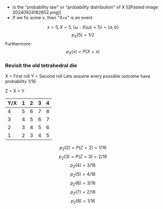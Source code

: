 - Is the "probability law" or "probability distribution" of X
![[Pasted image 20240924182852.png]]
- If we fix some x, then "X=x" is an event

$$
x=5, X=5, \{\omega:X(\omega) = 5\}=\{a,b\}
$$
$$
p_X(5)=1/2
$$
Furthermore:
$$
p_X(x) = P(X=x)
$$

### Revisit the old tetrahedral die

X = First roll
Y = Second roll
Lets assume every possible outcome have probability 1/16

Z = X + Y

| Y/X | 1   | 2   | 3   | 4   |
| --- | --- | --- | --- | --- |
| 4   | 5   | 6   | 7   | 8   |
| 3   | 4   | 5   | 6   | 7   |
| 2   | 3   | 4   | 5   | 6   |
| 1   | 2   | 3   | 4   | 5   |
$$
p_Z(2)=P(Z=2) = 1/16
$$
$$
p_Z(3)=P(Z=3)=2/16
$$
$$
p_Z(4)=3/16
$$
$$
p_Z(5)=4/16
$$
$$
p_Z(6)=3/16
$$
$$
p_Z(7)=2/16
$$
$$
p_Z(8)=1/16
$$